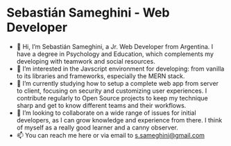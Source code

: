 # Sebastián Sameghini - Web Developer

- 👋 Hi, I’m Sebastián Sameghini, a Jr. Web Developer from Argentina. I have a degree in Psychology and Education, which complements my developing with teamwork and social resources.
- 👀 I’m interested in the Javscript environment for developing: from vanilla to its libraries and frameworks, especially the MERN stack.
- 🌱 I’m currently studying how to setup a complete web app from server to client, focusing on security and customizing user experiences. I contribute regularly to Open Source projects to keep my technique sharp and get to know different teams and their workflows.
- 💞️ I’m looking to collaborate on a wide range of issues for initial developers, as I can grow knowledge and experience from there.
I think of myself as a really good learner and a canny observer.
- 📫 You can reach me here or via email to s.sameghini@gmail.com

<!---
ssameghini/ssameghini is a ✨ special ✨ repository because its `README.md` (this file) appears on your GitHub profile.
You can click the Preview link to take a look at your changes.
--->
